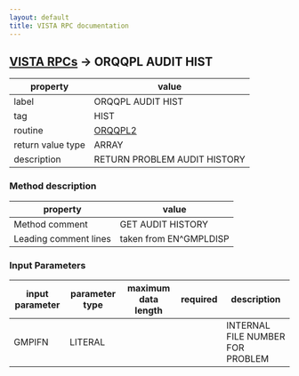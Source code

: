 ```yaml
---
layout: default
title: VISTA RPC documentation
---
```




## [VISTA RPCs](TableOfContent.md) &#8594; ORQQPL AUDIT HIST 

 property | value 
--- | --- 
 label | ORQQPL AUDIT HIST
 tag | HIST
 routine | [ORQQPL2](http://code.osehra.org/dox/Routine_ORQQPL2_source.html)
 return value type | ARRAY
 description | RETURN PROBLEM AUDIT HISTORY


### Method description

 property | value 
--- | --- 
 Method comment | GET AUDIT HISTORY
 Leading comment lines | taken from EN^GMPLDISP

### Input Parameters

| input parameter | parameter type | maximum data length | required | description | 
| --- | --- | --- | --- | --- | 
| GMPIFN | LITERAL |  |  | INTERNAL FILE NUMBER FOR PROBLEM | 